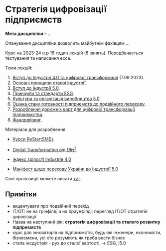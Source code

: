 # Стратегія цифровізації підприємств 
**Мета дисципліни** – ...

Опанування дисципліни дозволить майбутнім фахівцям ...

Курс на 2023-24 н.р 16 годин лекцій (8 занять). Передбачається тестування та написання ессе. 

Теми лекцій:

1) [Вступ до Індустрії 4.0 та цифрової трансформації](1.md) (7.09.2023).
2) [Основні принципи сталої індустрії](2.md). 
3) [Вступ до Індустрії 5.0](3.md). 
4) [Принципи та стандарти ESG](4.md).
5) [Культура та організація виробництва 5.0](5.md). 
6) [Оцінка стану готовності підприємств до подвійного переходу](6.md).
7) [Розроблення дорожніх карт для цифрової трансформації підприємства](7.md).
8) [Фандрейзинг](8.md).  

Матеріали для розроблення

- [Курси ReStartSMEs](https://mooc.restartsmes.eu/)
- [Digital Transformation від $DIH^2$](https://dih-squared.mooc.ramp.eu/courses/course-v1:DIH2+DIH2_907+2022/course/)
- [Індекс зрілості Industrie 4.0](https://github.com/pupenasan/dt/blob/main/articles/MatInd_2020.md)

- [Маніфест щодо переходу України до Індустрії 5.0](https://www.clusters.org.ua/blog-single/manifest-perehid-ua-industry5-0/)

Свої пропозиції можете писати [тут](https://github.com/pupenasan/digitalntransform/issues). 

## Примітки

- акцентувати про подвійний перехід
- ІТ/OT: не на грінфілді а на браунфілді: перегляд ІТ/OT стратегій цировізації
- Назва на наступний рік: **стратегія цифровізації та сталого розвитку підприємств**
- курс для інноваторів на підприємстві, будь які інженери, економісти, бізнесмени, усі хто розуміють як треба вести бізнес
- стала інсдустрія - рух до сталої вартості, -> ESG, I5.0 
